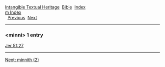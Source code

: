 [Intangible Textual Heritage](../../index)  [Bible](../index) 
[Index](index)   
[m Index](_m_)  
  [Previous](c07455)  [Next](c07457) 

------------------------------------------------------------------------

### &lt;minni&gt; 1 entry

[Jer 51:27](../kjv/jer051.htm#027)  

------------------------------------------------------------------------

[Next: minnith (2)](c07457)
